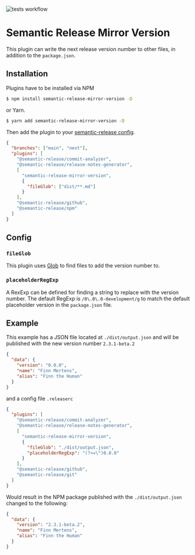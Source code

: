 ![tests workflow](https://github.com/GarthDB/semantic-release-mirror-version/actions/workflows/test.yml/badge.svg)

# Semantic Release Mirror Version

This plugin can write the next release version number to other files, in addition to the `package.json`.

## Installation

Plugins have to be installed via NPM

```bash
$ npm install semantic-release-mirror-version -D
```

or Yarn.

```bash
$ yarn add semantic-release-mirror-version -D
```

Then add the plugin to your [semantic-release config](https://semantic-release.gitbook.io/semantic-release/usage/configuration).

```json
{
  "branches": ["main", "next"],
  "plugins": [
    "@semantic-release/commit-analyzer",
    "@semantic-release/release-notes-generator",
    [
      "semantic-release-mirror-version",
      {
        "fileGlob": ["dist/**.md"]
      }
    ],
    "@semantic-release/github",
    "@semantic-release/npm"
  ]
}
```

## Config

### `fileGlob`

This plugin uses [Glob](https://github.com/isaacs/node-glob#glob-primer) to find files to add the version number to.

### `placeholderRegExp`

A RexExp can be defined for finding a string to replace with the version number. The default RegExp is `/0\.0\.0-development/g` to match the default placeholder version in the `package.json` file.

## Example

This example has a JSON file located at `./dist/output.json` and will be published with the new version number `2.3.1-beta.2`

```json
{
  "data": {
    "version": "0.0.0",
    "name": "Finn Mertens",
    "alias": "Finn the Human"
  }
}
```

and a config file `.releaserc`

```json
{
  "plugins": [
    "@semantic-release/commit-analyzer",
    "@semantic-release/release-notes-generator",
    [
      "semantic-release-mirror-version",
      {
        "fileGlob": "./dist/output.json",
        "placeholderRegExp": "(?<=\")0.0.0"
      }
    ],
    "@semantic-release/github",
    "@semantic-release/git"
  ]
}
```

Would result in the NPM package published with the `./dist/output.json` changed to the following:

```json
{
  "data": {
    "version": "2.3.1-beta.2",
    "name": "Finn Mertens",
    "alias": "Finn the Human"
  }
}
```
